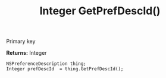 ﻿---
uid: crmscript_ref_NSPreferenceDescription_GetPrefDescId
title: Integer GetPrefDescId()
intellisense: NSPreferenceDescription.GetPrefDescId
keywords: NSPreferenceDescription, GetPrefDescId
so.topic: reference
---

Primary key

**Returns:** Integer


```crmscript
NSPreferenceDescription thing;
Integer prefDescId  = thing.GetPrefDescId();
```


